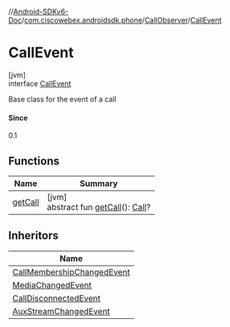 //[Android-SDKv6-Doc](../../../../index.md)/[com.ciscowebex.androidsdk.phone](../../index.md)/[CallObserver](../index.md)/[CallEvent](index.md)

# CallEvent

[jvm]\
interface [CallEvent](index.md)

Base class for the event of a call

#### Since

0.1

## Functions

| Name | Summary |
|---|---|
| [getCall](get-call.md) | [jvm]<br>abstract fun [getCall](get-call.md)(): [Call](../../-call/index.md)? |

## Inheritors

| Name |
|---|
| [CallMembershipChangedEvent](../-call-membership-changed-event/index.md) |
| [MediaChangedEvent](../-media-changed-event/index.md) |
| [CallDisconnectedEvent](../-call-disconnected-event/index.md) |
| [AuxStreamChangedEvent](../../-multi-stream-observer/-aux-stream-changed-event/index.md) |
